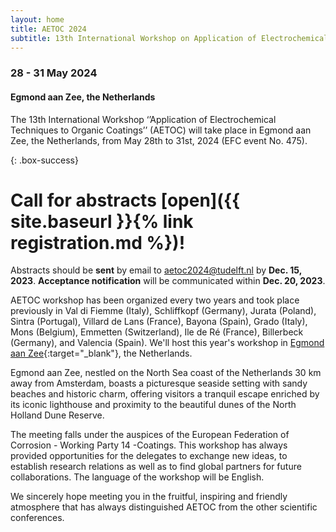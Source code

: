 ```yaml
---
layout: home
title: AETOC 2024
subtitle: 13th International Workshop on Application of Electrochemical Techniques to Organic Coatings
---
```


### 28 - 31 May 2024
#### Egmond aan Zee, the Netherlands

The 13th International Workshop ‘’Application of Electrochemical Techniques to Organic Coatings’’ (AETOC) will take place in Egmond aan Zee, the Netherlands, from May 28th to 31st, 2024 (EFC event No. 475).

{: .box-success}
# Call for abstracts [open]({{ site.baseurl }}{% link registration.md %})!

Abstracts should be **sent** by email to [aetoc2024@tudelft.nl](mailto:aetoc2024@tudelft.nl) by **Dec. 15, 2023**. **Acceptance notification** will be communicated within **Dec. 20, 2023**.

AETOC workshop has been organized every two years and took place previously in Val di Fiemme (Italy), Schliffkopf (Germany), Jurata (Poland), Sintra (Portugal), Villard de Lans (France), Bayona (Spain), Grado (Italy), Mons (Belgium), Emmetten (Switzerland), Ile de Ré (France), Billerbeck (Germany), and Valencia (Spain). We'll host this year's workshop in [Egmond aan Zee](https://en.wikipedia.org/wiki/Egmond_aan_Zee){:target="_blank"}, the Netherlands.

Egmond aan Zee, nestled on the North Sea coast of the Netherlands 30 km away from Amsterdam, boasts a picturesque seaside setting with sandy beaches and historic charm, offering visitors a tranquil escape enriched by its iconic lighthouse and proximity to the beautiful dunes of the North Holland Dune Reserve.

The meeting falls under the auspices of the European Federation of Corrosion - Working Party 14 -Coatings. This workshop has always provided opportunities for the delegates to exchange new ideas, to establish research relations as well as to find global partners for future collaborations. The language of the workshop will be English.

We sincerely hope meeting you in the fruitful, inspiring and friendly atmosphere that has always distinguished AETOC from the other scientific conferences.



